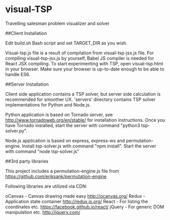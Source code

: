 # visual-TSP
Travelling salesman problem visualizer and solver

##Client Installation

Edit build.sh Bash script and set TARGET_DIR as you wish.

Visual-tsp.js file is a result of compilation from visual-tsp-jsx.js file.
For compiling visual-tsp-jsx.js by yourself, Babel JS compiler is needed for React JSX compiling.
To start experimenting with TSP, open visual-tsp.html in your browser.
Make sure your browser is up-to-date enough to be able to handle ES6.

##Server Installation

Client side application contains a TSP solver, but server side calculation is recommended for smoother UX.
'servers' directory contains TSP solver implementations for Python and Node.js.

Python application is based on Tornado server, see http://www.tornadoweb.org/en/stable/ for installation instructions.
Once you have Tornado installed, start the server with command "python3 tsp-solver.py".

Node.js application is based on express, express-ws and permutation-engine.
Install tsp-solver.js with command "npm install".
Start the server with command "node tsp-solver.js"

##3rd party libraries

This project includes a permutation-engine.js file from https://github.com/eriksank/permutation-engine

Following libraries are utilized via CDN:

oCanvas - Canvas drawing made easy http://ocanvas.org/
Redux - Application state container http://redux.js.org/
React - For listing the coordinates etc. https://facebook.github.io/react/
jQuery - For generic DOM manipulation etc. http://jquery.com/



